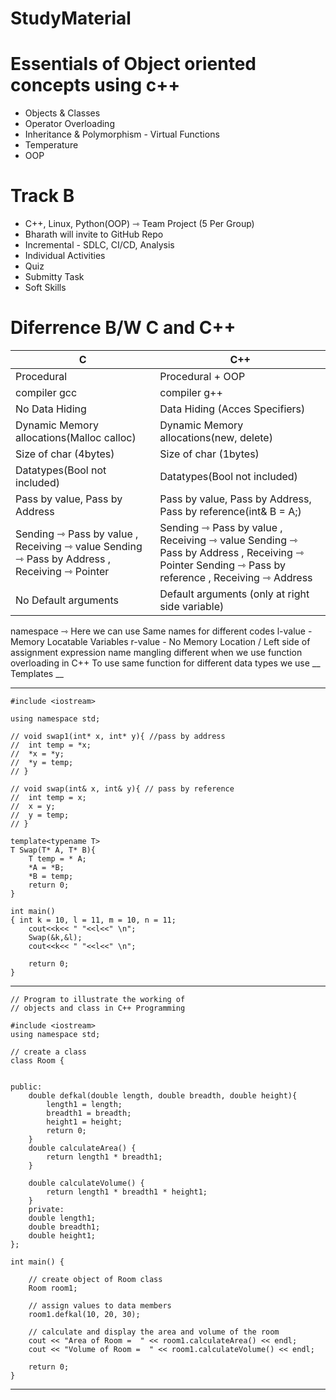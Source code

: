 # StudyMaterial

# Essentials of Object oriented concepts using c++
 * Objects & Classes 
 * Operator Overloading 
 * Inheritance & Polymorphism - Virtual Functions
 * Temperature
 * OOP

# Track B
 * C++, Linux, Python(OOP) ⇾ Team Project (5 Per Group)
  * Bharath will invite to GitHub Repo
  * Incremental - SDLC, CI/CD, Analysis
  * Individual Activities
   * Quiz 
   * Submitty Task
 * Soft Skills

# Diferrence B/W C and C++
| C | C++ |
|  ---  |  ---  |
| Procedural | Procedural + OOP |
| compiler gcc | compiler g++ |
| No Data Hiding | Data Hiding (Acces Specifiers) |
| Dynamic Memory allocations(Malloc calloc) | Dynamic Memory allocations(new, delete) |
| Size of char (4bytes) | Size of char (1bytes) |
| Datatypes(Bool not included) | Datatypes(Bool not included) |
| Pass by value, Pass by Address | Pass by value, Pass by Address, Pass by reference(int& B = A;) |
| Sending ⇾ Pass by value , Receiving ⇾ value Sending ⇾ Pass by Address , Receiving ⇾ Pointer|Sending ⇾ Pass by value , Receiving ⇾ value Sending ⇾ Pass by Address , Receiving ⇾ Pointer Sending ⇾ Pass by reference , Receiving ⇾ Address|
| No Default arguments | Default arguments (only at right side variable) |

namespace ⇾ Here we can use Same names for different codes
l-value - Memory Locatable Variables
r-value - No Memory Location / Left side of assignment expression
name mangling different when we use function overloading in C++
To use same function for different data types we use __ Templates __

----
```
#include <iostream>

using namespace std;

// void swap1(int* x, int* y){ //pass by address
//  int temp = *x;
//  *x = *y;
//  *y = temp;
// }

// void swap(int& x, int& y){ // pass by reference
//  int temp = x;
//  x = y;
//  y = temp;
// }

template<typename T>
T Swap(T* A, T* B){
    T temp = * A;
    *A = *B;
    *B = temp;
    return 0;
}

int main()
{ int k = 10, l = 11, m = 10, n = 11;
    cout<<k<< " "<<l<<" \n";
    Swap(&k,&l);
    cout<<k<< " "<<l<<" \n";

    return 0;
}
```
----
```
// Program to illustrate the working of
// objects and class in C++ Programming

#include <iostream>
using namespace std;

// create a class
class Room {

  
public:
    double defkal(double length, double breadth, double height){
        length1 = length;
        breadth1 = breadth;
        height1 = height;
        return 0;
    }
    double calculateArea() {
        return length1 * breadth1;
    }

    double calculateVolume() {
        return length1 * breadth1 * height1;
    }
    private:
    double length1;
    double breadth1;
    double height1;
};

int main() {

    // create object of Room class
    Room room1;

    // assign values to data members
    room1.defkal(10, 20, 30);

    // calculate and display the area and volume of the room
    cout << "Area of Room =  " << room1.calculateArea() << endl;
    cout << "Volume of Room =  " << room1.calculateVolume() << endl;

    return 0;
}
```
----
